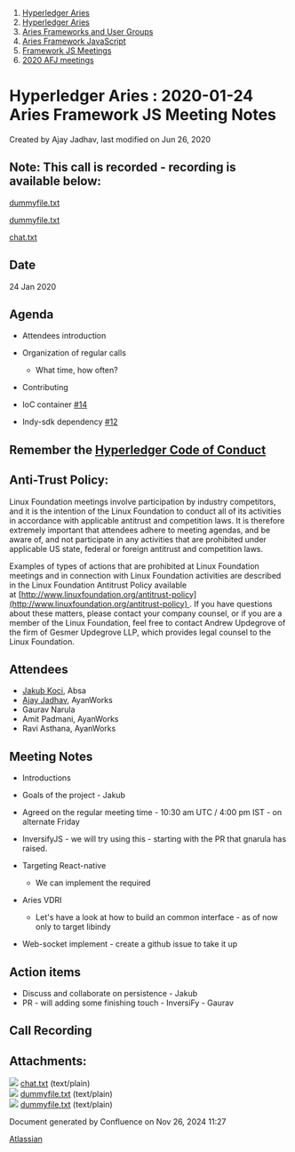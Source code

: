 1. [Hyperledger Aries](index.html)
2. [Hyperledger Aries](Hyperledger-Aries_18481154.html)
3. [Aries Frameworks and User Groups](Aries-Frameworks-and-User-Groups_18481290.html)
4. [Aries Framework JavaScript](Aries-Framework-JavaScript_18482463.html)
5. [Framework JS Meetings](Framework-JS-Meetings_18482467.html)
6. [2020 AFJ meetings](2020-AFJ-meetings_18513105.html)

# Hyperledger Aries : 2020-01-24 Aries Framework JS Meeting Notes

Created by Ajay Jadhav, last modified on Jun 26, 2020

## Note: This call is recorded - recording is available below:

[dummyfile.txt](#)

[dummyfile.txt](#)

[chat.txt](attachments/18484616/18513137.txt)

## Date

24 Jan 2020

## Agenda

- Attendees introduction
- Organization of regular calls
  
  - What time, how often?
- Contributing
- IoC container [#14](https://github.com/hyperledger/aries-framework-javascript/pull/14)
- Indy-sdk dependency [#12](https://github.com/hyperledger/aries-framework-javascript/issues/12)

## Remember the [Hyperledger Code of Conduct](https://lf-hyperledger.atlassian.net/wiki/display/HYP/Hyperledger+Code+of+Conduct)

## Anti-Trust Policy:

Linux Foundation meetings involve participation by industry competitors, and it is the intention of the Linux Foundation to conduct all of its activities in accordance with applicable antitrust and competition laws. It is therefore extremely important that attendees adhere to meeting agendas, and be aware of, and not participate in any activities that are prohibited under applicable US state, federal or foreign antitrust and competition laws.

Examples of types of actions that are prohibited at Linux Foundation meetings and in connection with Linux Foundation activities are described in the Linux Foundation Antitrust Policy available at [http://www.linuxfoundation.org/antitrust-policy](http://www.linuxfoundation.org/antitrust-policy) . If you have questions about these matters, please contact your company counsel, or if you are a member of the Linux Foundation, feel free to contact Andrew Updegrove of the firm of Gesmer Updegrove LLP, which provides legal counsel to the Linux Foundation.

## Attendees

- [Jakub Koci](https://lf-hyperledger.atlassian.net/wiki/people/557058:a09deeb2-174a-4e43-9fd0-890f4d055dd5?ref=confluence), Absa
- [Ajay Jadhav](https://lf-hyperledger.atlassian.net/wiki/people/557058:4c9b11a5-2616-4abe-af94-bbc11c984654?ref=confluence), AyanWorks
- Gaurav Narula
- Amit Padmani, AyanWorks
- Ravi Asthana, AyanWorks

## Meeting Notes

- Introductions
- Goals of the project - Jakub
- Agreed on the regular meeting time - 10:30 am UTC / 4:00 pm IST - on alternate Friday
- InversifyJS - we will try using this - starting with the PR that gnarula has raised.
- Targeting React-native
  
  - We can implement the required
- Aries VDRI
  
  - Let's have a look at how to build an common interface - as of now only to target libindy
- Web-socket implement - create a github issue to take it up

## Action items

- Discuss and collaborate on persistence - Jakub
- PR - will adding some finishing touch - InversiFy - Gaurav

## Call Recording

## Attachments:

![](images/icons/bullet_blue.gif) [chat.txt](attachments/18484616/18513137.txt) (text/plain)  
![](images/icons/bullet_blue.gif) [dummyfile.txt](attachments/18484616/18513128.txt) (text/plain)  
![](images/icons/bullet_blue.gif) [dummyfile.txt](attachments/18484616/18513136.txt) (text/plain)

Document generated by Confluence on Nov 26, 2024 11:27

[Atlassian](http://www.atlassian.com/)
